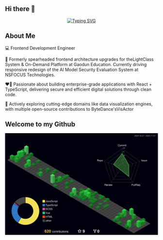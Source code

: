 ## Hi there 👋
<!-- ![Typing SVG](https://readme-typing-svg.demolab.com/?lines=I+am+Zero;Welcome+to+my+Github&font-size=40) -->
<div align="center">
<a href="https://git.io/typing-svg"><img src="https://readme-typing-svg.demolab.com?font=Fira+Code&weight=600&size=31&pause=1000&width=435&lines=I+am+Zero;Welcome+to+my+Github" alt="Typing SVG" /></a>
</div>

## About Me​
💻 ​Frontend Development Engineer​

🎯 Formerly spearheaded frontend architecture upgrades for the ​LightClass System​ & ​On-Demand Platform​ at Gaodun Education. Currently driving responsive redesign of the ​AI Model Security Evaluation System​ at NSFOCUS Technologies.

❤️‍🔥 Passionate about building enterprise-grade applications with ​React + TypeScript, delivering secure and efficient digital solutions through clean code.

🚀 Actively exploring cutting-edge domains like ​data visualization engines, with multiple open-source contributions to ByteDance's ​VisActor​

## Welcome to my Github
![Personal 3D Metrics](./profile-3d-contrib/profile-night-green.svg)


<!-- 
## I can
![](https://img.shields.io/badge/HTML5-%23E34F26?style=flat-square&logo=html5&logoColor=%23fff)
![](https://img.shields.io/badge/CSS3-%231572B6?style=flat-square&logo=css3&logoColor=%23fff)
![](https://img.shields.io/badge/JavaScript-%23F7DF1E?style=flat-square&logo=javascript&logoColor=%23fff)
![](https://img.shields.io/badge/TypeScript-%233178C6?style=flat-square&logo=typescript&logoColor=%23fff)
![](https://img.shields.io/badge/React-%2361DAFB?style=flat-square&logo=react&logoColor=%23fff)
![](https://img.shields.io/badge/Vue-%234FC08D?style=flat-square&logo=vue.js&logoColor=%23fff)
![](https://img.shields.io/badge/Webpack-%238DD6F9?style=flat-square&logo=webpack&logoColor=%23fff)
![](https://img.shields.io/badge/Vite-%23646CFF?style=flat-square&logo=vite&logoColor=%23fff)
![](https://img.shields.io/badge/Axios-%235A29E4?style=flat-square&logo=axios&logoColor=%23fff)
![](https://img.shields.io/badge/Ant%20Design-%230170FE?style=flat-square&logo=antdesign&logoColor=%23fff)
![](https://img.shields.io/badge/MUI-%23007FFF?style=flat-square&logo=mui&logoColor=%23fff)
![](https://img.shields.io/badge/Element-%230DBD8B?style=flat-square&logo=element&logoColor=%23fff)
![](https://img.shields.io/badge/Next-%23000000?style=flat-square&logo=next.js&logoColor=%23fff)
![](https://img.shields.io/badge/Less-%231D365D?style=flat-square&logo=less&logoColor=%23fff)
![](https://img.shields.io/badge/Git-%23F05032?style=flat-square&logo=git&logoColor=%23fff)


![](https://img.shields.io/badge/Python-%233776AB?style=flat-square&logo=python&logoColor=%23fff)
![](https://img.shields.io/badge/C%2B%2B-%2300599C?style=flat-square&logo=cplusplus&logoColor=%23fff)
![](https://img.shields.io/badge/PyTorch-%23EE4C2C?style=flat-square&logo=pytorch&logoColor=%23fff)
![](https://img.shields.io/badge/Jupyter-%23F37626?style=flat-square&logo=jupyter&logoColor=%23fff)
![](https://img.shields.io/badge/Django-%23092E20?style=flat-square&logo=django&logoColor=%23fff)
![](https://img.shields.io/badge/MySQL-%234479A1?style=flat-square&logo=mysql&logoColor=%23fff)

## Welcome to my Github

<div align="center">
  <img src="https://github-readme-stats.vercel.app/api?username=Eomnational&show_icons=true&theme=default" />
  <img src="https://github-readme-stats.vercel.app/api/top-langs/?username=Eomnational&layout=compact" /> 
</div>
<!-- ![](https://github-readme-stats.vercel.app/api?username=Eomnational&show_icons=true&theme=default) -->


<!-- [![Top Langs](https://github-readme-stats.vercel.app/api/top-langs/?username=Eomnational&layout=compact)](https://github.com/anuraghazra/github-readme-stats)
 -->


<!-- ![Ashutosh's github activity graph](http://github-profile-summary-cards.vercel.app/api/cards/profile-details?username=Eomnational&theme=default) -->
<!-- [![Ashutosh's github activity graph](https://github-readme-activity-graph.vercel.app/graph?username=Eomnational&theme=minimal)](https://github.com/ashutosh00710/github-readme-activity-graph) --> 




